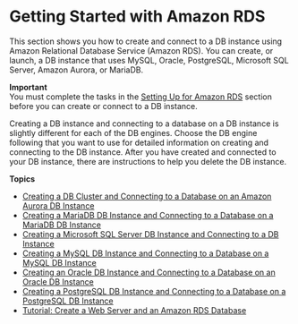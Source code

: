 # Getting Started with Amazon RDS<a name="CHAP_GettingStarted"></a>

This section shows you how to create and connect to a DB instance using Amazon Relational Database Service \(Amazon RDS\)\. You can create, or launch, a DB instance that uses MySQL, Oracle, PostgreSQL, Microsoft SQL Server, Amazon Aurora, or MariaDB\. 

**Important**  
You must complete the tasks in the [Setting Up for Amazon RDS](CHAP_SettingUp.md) section before you can create or connect to a DB instance\. 

Creating a DB instance and connecting to a database on a DB instance is slightly different for each of the DB engines\. Choose the DB engine following that you want to use for detailed information on creating and connecting to the DB instance\. After you have created and connected to your DB instance, there are instructions to help you delete the DB instance\. 

**Topics**
+ [Creating a DB Cluster and Connecting to a Database on an Amazon Aurora DB Instance](CHAP_GettingStarted.CreatingConnecting.Aurora.md)
+ [Creating a MariaDB DB Instance and Connecting to a Database on a MariaDB DB Instance](CHAP_GettingStarted.CreatingConnecting.MariaDB.md)
+ [Creating a Microsoft SQL Server DB Instance and Connecting to a DB Instance](CHAP_GettingStarted.CreatingConnecting.SQLServer.md)
+ [Creating a MySQL DB Instance and Connecting to a Database on a MySQL DB Instance](CHAP_GettingStarted.CreatingConnecting.MySQL.md)
+ [Creating an Oracle DB Instance and Connecting to a Database on an Oracle DB Instance](CHAP_GettingStarted.CreatingConnecting.Oracle.md)
+ [Creating a PostgreSQL DB Instance and Connecting to a Database on a PostgreSQL DB Instance](CHAP_GettingStarted.CreatingConnecting.PostgreSQL.md)
+ [Tutorial: Create a Web Server and an Amazon RDS Database](TUT_WebAppWithRDS.md)
